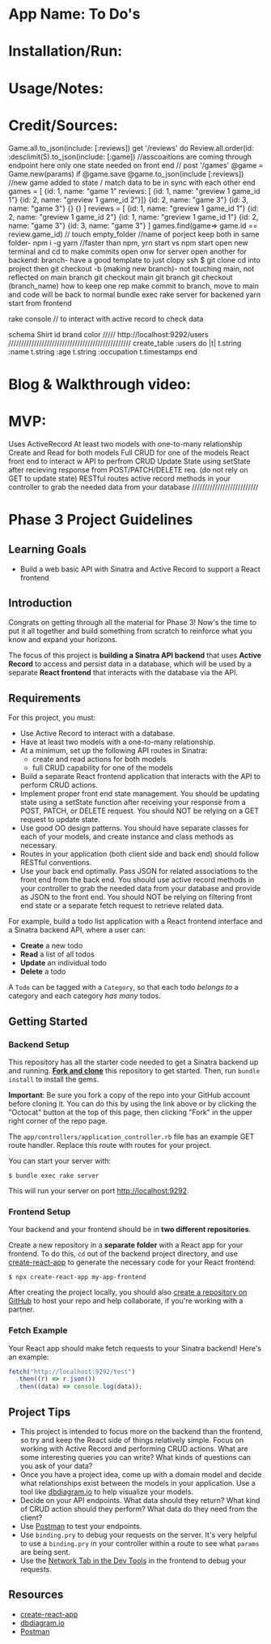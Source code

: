 <!-- One To Many Relationships -->
# App Name: To Do's

# Installation/Run:

# Usage/Notes:

# Credit/Sources:
Game.all.to_json(include: [:reviews])
get '/reviews' do
Review.all.order(id: :desclimit(5).to_json(include: [:game]) //asscoaitions are coming through endpoint here
only one state needed on front end // 
post '/games'
    @game = Game.new(params)
    if @game.save
        @game.to_json(include [:reviews]) //new game added to state / match data to be in sync with each other
    end
games = [
    {id: 1, name: "game 1"  reviews: [ {id: 1, name: "greview 1 game_id 1"}
     {id: 2, name: "greview 1 game_id 2"}]}
    {id: 2, name: "game 3"}
    {id: 3, name: "game 3"}
    {}
    {}
]
reviews = [
     {id: 1, name: "greview 1 game_id 1"}
     {id: 2, name: "greview 1 game_id 2"}
     {id: 1, name: "greview 1 game_id 1"}
    {id: 2, name: "game 3"}
    {id: 3, name: "game 3"}
]
games.find(game=> game.id == review.game_id)
//
touch empty_folder //name of porject
keep both in same folder- 
npm i -g yarn //faster than npm, yrn start vs npm start
open new terminal and cd to make commits
open onw for server
open another for backend: branch- have a good template to just clopy ssh $ git clone 
cd into project  then git checkout -b (making new branch)- not touching main, not reflected on main branch
git checkout main
git branch 
git checkout (branch_name)
how to keep one rep 
make commit to branch, move to main and code will be back to normal
bundle exec rake server for backened
yarn start from frontend

rake console // to interact with active record to check data

schema
  Shirt
    id
    brand
    color
/////
http://localhost:9292/users
////////////////////////////////////////////////
   create_table :users do |t|
      t.string :name
      t.string :age
      t.string :occupation
      t.timestamps 
    end

# Blog & Walkthrough video:

# MVP:
Uses ActiveRecord
At least two models with one-to-many relationship
Create and Read for both models 
Full CRUD for one of the models
React front end to interact w API to perfrom CRUD
Update State using setState after recieving response from POST/PATCH/DELETE req.  (do not rely on GET to update state)
RESTful routes
active record methods in your controller to grab the needed data from your database
//////////////////////////

# Phase 3 Project Guidelines

## Learning Goals

- Build a web basic API with Sinatra and Active Record to support a React
  frontend

## Introduction

Congrats on getting through all the material for Phase 3! Now's the time to put
it all together and build something from scratch to reinforce what you know and
expand your horizons.

The focus of this project is **building a Sinatra API backend** that uses
**Active Record** to access and persist data in a database, which will be used
by a separate **React frontend** that interacts with the database via the API.

## Requirements

For this project, you must:

- Use Active Record to interact with a database.
- Have at least two models with a one-to-many relationship.
- At a minimum, set up the following API routes in Sinatra:
  - create and read actions for both models
  - full CRUD capability for one of the models
- Build a separate React frontend application that interacts with the API to
  perform CRUD actions.
- Implement proper front end state management. You should be updating state using a
  setState function after receiving your response from a POST, PATCH, or DELETE 
  request. You should NOT be relying on a GET request to update state. 
- Use good OO design patterns. You should have separate classes for each of your
  models, and create instance and class methods as necessary. 
- Routes in your application (both client side and back end) should follow RESTful
  conventions.
- Use your back end optimally. Pass JSON for related associations to the front 
  end from the back end. You should use active record methods in your controller to grab
  the needed data from your database and provide as JSON to the front end. You
  should NOT be relying on filtering front end state or a separate fetch request to
  retrieve related data.

For example, build a todo list application with a React frontend interface and a
Sinatra backend API, where a user can:

- **Create** a new todo
- **Read** a list of all todos
- **Update** an individual todo
- **Delete** a todo

A `Todo` can be tagged with a `Category`, so that each todo _belongs to_ a
category and each category _has many_ todos.

## Getting Started

### Backend Setup

This repository has all the starter code needed to get a Sinatra backend up and
running. [**Fork and clone**][fork link] this repository to get started. Then, run
`bundle install` to install the gems.

**Important**: Be sure you fork a copy of the repo into your GitHub account
before cloning it. You can do this by using the link above or by clicking the
"Octocat" button at the top of this page, then clicking "Fork" in the upper
right corner of the repo page.

[fork link]: https://github.com/learn-co-curriculum/phase-3-sinatra-react-project/fork

The `app/controllers/application_controller.rb` file has an example GET route
handler. Replace this route with routes for your project.

You can start your server with:

```console
$ bundle exec rake server
```

This will run your server on port
[http://localhost:9292](http://localhost:9292).

### Frontend Setup

Your backend and your frontend should be in **two different repositories**.

Create a new repository in a **separate folder** with a React app for your
frontend. To do this, `cd` out of the backend project directory, and use
[create-react-app][] to generate the necessary code for your React frontend:

```console
$ npx create-react-app my-app-frontend
```

After creating the project locally, you should also
[create a repository on GitHub][create repo] to host your repo and help
collaborate, if you're working with a partner.

### Fetch Example

Your React app should make fetch requests to your Sinatra backend! Here's an
example:

```js
fetch("http://localhost:9292/test")
  .then((r) => r.json())
  .then((data) => console.log(data));
```

## Project Tips

- This project is intended to focus more on the backend than the frontend, so
  try and keep the React side of things relatively simple. Focus on working with
  Active Record and performing CRUD actions. What are some interesting queries you can write? What kinds of questions can you ask of your data?
- Once you have a project idea, come up with a domain model and decide what
  relationships exist between the models in your application. Use a tool like
  [dbdiagram.io][] to help visualize your models.
- Decide on your API endpoints. What data should they return? What kind of CRUD
  action should they perform? What data do they need from the client?
- Use [Postman][postman download] to test your endpoints.
- Use `binding.pry` to debug your requests on the server. It's very helpful to use a
  `binding.pry` in your controller within a route to see what `params` are being
  sent.
- Use the [Network Tab in the Dev Tools][network tab] in the frontend to debug
  your requests.

## Resources

- [create-react-app][]
- [dbdiagram.io][]
- [Postman][postman download]

[create-react-app]: https://create-react-app.dev/docs/getting-started
[create repo]: https://docs.github.com/en/get-started/quickstart/create-a-repo
[dbdiagram.io]: https://dbdiagram.io/
[postman download]: https://www.postman.com/downloads/
[network tab]: https://developer.chrome.com/docs/devtools/network/
